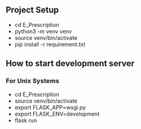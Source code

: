 ## Project Setup
- cd E_Prescription
- python3 -m venv venv
- source venv/bin/activate
- pip install -r requirement.txt

## How to start development server
### For Unix Systems
- cd E_Prescription
- source venv/bin/activate
- export FLASK_APP=wsgi.py
- export FLASK_ENV=development
- flask run
